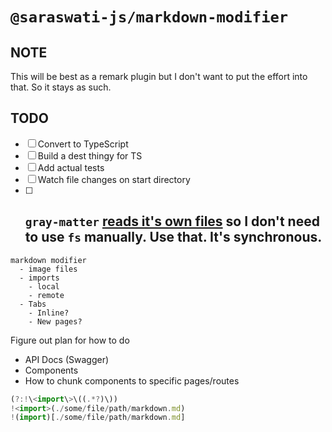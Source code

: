 # `@saraswati-js/markdown-modifier`


## NOTE
This will be best as a remark plugin but I don't want to put the effort into that. So it stays as such.

## TODO
- [ ] Convert to TypeScript
- [ ] Build a dest thingy for TS
- [ ] Add actual tests
- [ ] Watch file changes on start directory
- [ ] `gray-matter` [reads it's own files](https://github.com/jonschlinkert/gray-matter#read) so I don't need to use `fs` manually. Use that. It's synchronous.
  - 

```
markdown modifier
  - image files
  - imports
    - local
    - remote
  - Tabs
    - Inline?
    - New pages?
```

Figure out plan for how to do
  - API Docs (Swagger)
  - Components
  - How to chunk components to specific pages/routes

```js
(?:!\<import\>\((.*?)\))
!<import>(./some/file/path/markdown.md)
!(import)[./some/file/path/markdown.md]
```

